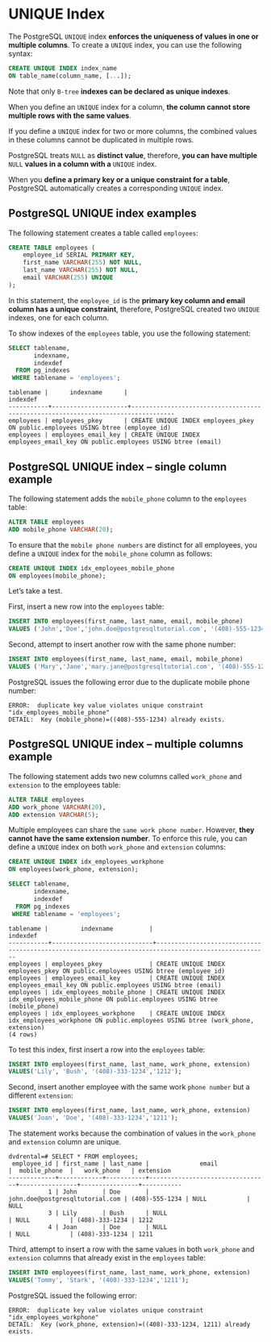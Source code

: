 # UNIQUE Index

The PostgreSQL `UNIQUE` index **enforces the uniqueness of values in one or multiple columns**. To create a `UNIQUE` index, you can use the following syntax:

```SQL
CREATE UNIQUE INDEX index_name
ON table_name(column_name, [...]);
```

Note that only `B-tree` **indexes can be declared as unique indexes**.

When you define an `UNIQUE` index for a column, **the column cannot store multiple rows with the same values**.

If you define a `UNIQUE` index for two or more columns, the combined values in these columns cannot be duplicated in multiple rows.

PostgreSQL treats `NULL` as **distinct value**, therefore, **you can have multiple** `NULL` **values in a column with a** `UNIQUE` index.

When you **define a primary key or a unique constraint for a table**, PostgreSQL automatically creates a corresponding `UNIQUE` index.

## PostgreSQL UNIQUE index examples

The following statement creates a table called `employees`:

```SQL
CREATE TABLE employees (
    employee_id SERIAL PRIMARY KEY,
    first_name VARCHAR(255) NOT NULL,
    last_name VARCHAR(255) NOT NULL,
    email VARCHAR(255) UNIQUE
);
```

In this statement, the `employee_id` is the **primary key column and email column has a unique constraint**, therefore, PostgreSQL created two `UNIQUE` indexes, one for each column.

To show indexes of the `employees` table, you use the following statement:

```SQL
SELECT tablename,
       indexname,
       indexdef
  FROM pg_indexes
 WHERE tablename = 'employees';
```

```console
tablename |      indexname      |                                     indexdef
-----------+---------------------+----------------------------------------------------------------------------------
employees | employees_pkey      | CREATE UNIQUE INDEX employees_pkey ON public.employees USING btree (employee_id)
employees | employees_email_key | CREATE UNIQUE INDEX employees_email_key ON public.employees USING btree (email)
```

## PostgreSQL UNIQUE index – single column example

The following statement adds the `mobile_phone` column to the `employees` table:

```SQL
ALTER TABLE employees
ADD mobile_phone VARCHAR(20);
```

To ensure that the `mobile phone numbers` are distinct for all employees, you define a `UNIQUE` index for the `mobile_phone` column as follows:

```SQL
CREATE UNIQUE INDEX idx_employees_mobile_phone
ON employees(mobile_phone);
```

Let’s take a test.

First, insert a new row into the `employees` table:

```SQL
INSERT INTO employees(first_name, last_name, email, mobile_phone)
VALUES ('John','Doe','john.doe@postgresqltutorial.com', '(408)-555-1234');
```

Second, attempt to insert another row with the same phone number:

```SQL
INSERT INTO employees(first_name, last_name, email, mobile_phone)
VALUES ('Mary','Jane','mary.jane@postgresqltutorial.com', '(408)-555-1234');
```

PostgreSQL issues the following error due to the duplicate mobile phone number:

```console
ERROR:  duplicate key value violates unique constraint "idx_employees_mobile_phone"
DETAIL:  Key (mobile_phone)=((408)-555-1234) already exists.
```

## PostgreSQL UNIQUE index – multiple columns example

The following statement adds two new columns called `work_phone` and `extension` to the employees table:

```SQL
ALTER TABLE employees
ADD work_phone VARCHAR(20),
ADD extension VARCHAR(5);
```

Multiple employees can share the `same work phone number`. However, **they cannot have the same extension number**. To enforce this rule, you can define a `UNIQUE` index on both `work_phone` and `extension` columns:

```SQL
CREATE UNIQUE INDEX idx_employees_workphone
ON employees(work_phone, extension);
```

```SQL
SELECT tablename,
       indexname,
       indexdef
  FROM pg_indexes
 WHERE tablename = 'employees';
```

```console
tablename |         indexname          |                                              indexdef
-----------+----------------------------+-----------------------------------------------------------------------------------------------------
employees | employees_pkey             | CREATE UNIQUE INDEX employees_pkey ON public.employees USING btree (employee_id)
employees | employees_email_key        | CREATE UNIQUE INDEX employees_email_key ON public.employees USING btree (email)
employees | idx_employees_mobile_phone | CREATE UNIQUE INDEX idx_employees_mobile_phone ON public.employees USING btree (mobile_phone)
employees | idx_employees_workphone    | CREATE UNIQUE INDEX idx_employees_workphone ON public.employees USING btree (work_phone, extension)
(4 rows)
```

To test this index, first insert a row into the `employees` table:

```SQL
INSERT INTO employees(first_name, last_name, work_phone, extension)
VALUES('Lily', 'Bush', '(408)-333-1234','1212');
```

Second, insert another employee with the same work `phone number` but a different `extension`:

```SQL
INSERT INTO employees(first_name, last_name, work_phone, extension)
VALUES('Joan', 'Doe', '(408)-333-1234','1211');
```

The statement works because the combination of values in the `work_phone` and `extension` column are unique.

```console
dvdrental=# SELECT * FROM employees;
 employee_id | first_name | last_name |              email              |  mobile_phone  |   work_phone   | extension
-------------+------------+-----------+---------------------------------+----------------+----------------+-----------
           1 | John       | Doe       | john.doe@postgresqltutorial.com | (408)-555-1234 | NULL           | NULL
           3 | Lily       | Bush      | NULL                            | NULL           | (408)-333-1234 | 1212
           4 | Joan       | Doe       | NULL                            | NULL           | (408)-333-1234 | 1211
```

Third, attempt to insert a row with the same values in both `work_phone` and `extension` columns that already exist in the `employees` table:

```SQL
INSERT INTO employees(first_name, last_name, work_phone, extension)
VALUES('Tommy', 'Stark', '(408)-333-1234','1211');
```

PostgreSQL issued the following error:

```console
ERROR:  duplicate key value violates unique constraint "idx_employees_workphone"
DETAIL:  Key (work_phone, extension)=((408)-333-1234, 1211) already exists.
```
